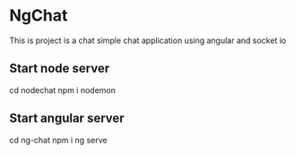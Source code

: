 # NgChat
This is project is a chat simple chat application using angular and socket io

## Start node server
cd nodechat 
npm i
nodemon

## Start angular server
cd ng-chat
npm i
ng serve


